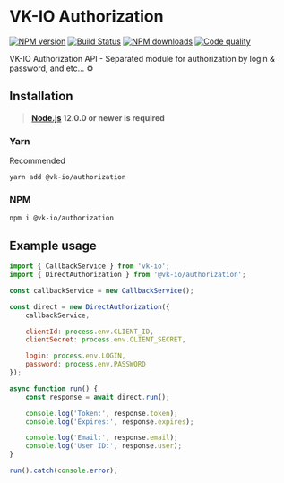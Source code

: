 # VK-IO Authorization
<a href="https://www.npmjs.com/package/@vk-io/authorization"><img src="https://img.shields.io/npm/v/@vk-io/authorization.svg?style=flat-square" alt="NPM version"></a>
<a href="https://travis-ci.org/negezor/vk-io"><img src="https://img.shields.io/travis/negezor/vk-io.svg?style=flat-square" alt="Build Status"></a>
<a href="https://www.npmjs.com/package/@vk-io/authorization"><img src="https://img.shields.io/npm/dt/@vk-io/authorization.svg?style=flat-square" alt="NPM downloads"></a>
<a href="https://www.codacy.com/app/negezor/vk-io"><img src="https://img.shields.io/codacy/grade/25ee36d46e6e498981a74f8b0653aacc.svg?style=flat-square" alt="Code quality"></a>

VK-IO Authorization API - Separated module for authorization by login & password, and etc... ⚙️

## Installation
> **[Node.js](https://nodejs.org/) 12.0.0 or newer is required**  

### Yarn
Recommended
```
yarn add @vk-io/authorization
```

### NPM
```
npm i @vk-io/authorization
```

## Example usage
```js
import { CallbackService } from 'vk-io';
import { DirectAuthorization } from '@vk-io/authorization';

const callbackService = new CallbackService();

const direct = new DirectAuthorization({
	callbackService,

	clientId: process.env.CLIENT_ID,
	clientSecret: process.env.CLIENT_SECRET,

	login: process.env.LOGIN,
	password: process.env.PASSWORD
});

async function run() {
	const response = await direct.run();

	console.log('Token:', response.token);
	console.log('Expires:', response.expires);

	console.log('Email:', response.email);
	console.log('User ID:', response.user);
}

run().catch(console.error);
```
